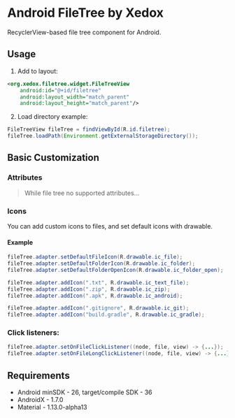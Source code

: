 # Android FileTree by Xedox

RecyclerView-based file tree component for Android.

## Usage

1. Add to layout:
```xml
<org.xedox.filetree.widget.FileTreeView
    android:id="@+id/filetree"
    android:layout_width="match_parent"
    android:layout_height="match_parent"/>
```

2. Load directory example:
```java
FileTreeView fileTree = findViewById(R.id.filetree);
fileTree.loadPath(Environment.getExternalStorageDirectory());
```

## Basic Customization

### Attributes
> While file tree no supported attributes...

### Icons
You can add custom icons to files, and set default icons with drawable.

#### Example
```java
fileTree.adapter.setDefaultFileIcon(R.drawable.ic_file);
fileTree.adapter.setDefaultFolderIcon(R.drawable.ic_folder);
fileTree.adapter.setDefaultFolderOpenIcon(R.drawable.ic_folder_open);

fileTree.adapter.addIcon(".txt", R.drawable.ic_text_file);
fileTree.adapter.addIcon(".zip", R.drawable.ic_zip);
fileTree.adapter.addIcon(".apk", R.drawable.ic_android);

fileTree.adapter.addIcon(".gitignore", R.drawable.ic_git);
fileTree.adapter.addIcon("build.gradle", R.drawable.ic_gradle);
```

### Click listeners:
```java
fileTree.adapter.setOnFileClickListener((node, file, view) -> {...});
fileTree.adapter.setOnFileLongClickListener((node, file, view) -> {...});
```

## Requirements
- Android minSDK - 26, target/compile SDK - 36
- AndroidX - 1.7.0
- Material - 1.13.0-alpha13